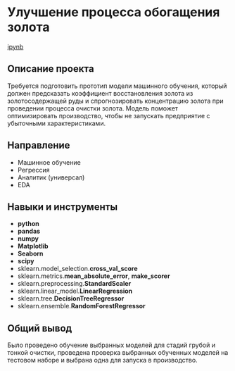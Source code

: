 # Улучшение процесса обогащения золота

[ipynb]()

## Описание проекта

Требуется подготовить прототип модели машинного обучения, который должен предсказать коэффициент восстановления золота из золотосодержащей руды и спрогнозировать концентрацию золота при проведении процесса очистки золота. Модель поможет оптимизировать производство, чтобы не запускать предприятие с убыточными характеристиками.

## Направление 
- Машинное обучение
- Регрессия
- Аналитик (универсал)
- EDA

## Навыки и инструменты

- **python**
- **pandas**
- **numpy**
- **Matplotlib**
- **Seaborn**
- **scipy**
- sklearn.model_selection.**cross_val_score**
- sklearn.metrics.**mean_absolute_error**, **make_scorer**
- sklearn.preprocessing.**StandardScaler**
- sklearn.linear_model.**LinearRegression**
- sklearn.tree.**DecisionTreeRegressor**
- sklearn.ensemble.**RandomForestRegressor**

## Общий вывод

Было проведено обучение выбранных моделей для стадий грубой и тонкой очистки, проведена проверка выбранных обученных моделей на тестовом наборе и выбрана одна для запуска в производство.

